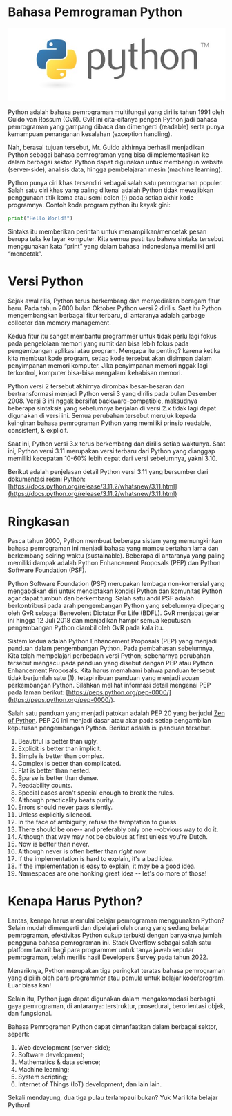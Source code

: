 # Bahasa Pemrograman Python
![Gambar Logo Bahasa Pemrograman Python](https://github.com/Haertanto/dasarpython/blob/main/Materi/gambar/py-img.jpeg)

Python adalah bahasa pemrograman multifungsi yang dirilis tahun 1991 oleh Guido van Rossum (GvR). GvR ini cita-citanya pengen Python jadi bahasa pemrograman yang gampang dibaca dan dimengerti (readable) serta punya kemampuan penanganan kesalahan (exception handling). 

Nah, berasal tujuan tersebut, Mr. Guido akhirnya berhasil menjadikan Python sebagai bahasa pemrograman yang bisa diimplementasikan ke dalam berbagai sektor. Python dapat digunakan untuk membangun website (server-side), analisis data, hingga pembelajaran mesin (machine learning). 

Python punya ciri khas tersendiri sebagai salah satu pemrograman populer. Salah satu ciri khas yang paling dikenal adalah Python tidak mewajibkan penggunaan titik koma atau semi colon (;) pada setiap akhir kode programnya. Contoh kode program python itu kayak gini:

```python
print("Hello World!")
```

Sintaks itu memberikan perintah untuk menampilkan/mencetak pesan berupa teks ke layar komputer. Kita semua pasti tau bahwa sintaks tersebut menggunakan kata “print” yang dalam bahasa Indonesianya memiliki arti “mencetak”. 

# Versi Python
Sejak awal rilis, Python terus berkembang dan menyediakan beragam fitur baru. Pada tahun 2000 bulan Oktober Python versi 2 dirilis. Saat itu Python mengembangkan berbagai fitur terbaru, di antaranya adalah garbage collector dan memory management. 

Kedua fitur itu sangat membantu programmer untuk tidak perlu lagi fokus pada pengelolaan memori yang rumit dan bisa lebih fokus pada pengembangan aplikasi atau program. Mengapa itu penting? karena ketika kita membuat kode program, setiap kode tersebut akan disimpan dalam penyimpanan memori komputer. Jika penyimpanan memori nggak lagi terkontrol, komputer bisa-bisa mengalami kehabisan memori.

Python versi 2 tersebut akhirnya dirombak besar-besaran dan bertransformasi menjadi Python versi 3 yang dirilis pada bulan Desember 2008. Versi 3 ini nggak bersifat backward-compatible, maksudnya beberapa sintaksis yang sebelumnya berjalan di versi 2.x tidak lagi dapat digunakan di versi ini. Semua perubahan tersebut merujuk kepada keinginan bahasa pemrograman Python yang memiliki prinsip readable, consistent, & explicit. 

Saat ini, Python versi 3.x terus berkembang dan dirilis setiap waktunya. Saat ini, Python versi 3.11 merupakan versi terbaru dari Python yang dianggap memiliki kecepatan 10-60% lebih cepat dari versi sebelumnya, yakni 3.10.

Berikut adalah penjelasan detail Python versi 3.11 yang bersumber dari dokumentasi resmi Python: [https://docs.python.org/release/3.11.2/whatsnew/3.11.html](https://docs.python.org/release/3.11.2/whatsnew/3.11.html)

# Ringkasan
Pasca tahun 2000, Python membuat beberapa sistem yang memungkinkan bahasa pemrograman ini menjadi bahasa yang mampu bertahan lama dan berkembang seiring waktu (sustainable). Beberapa di antaranya yang paling memiliki dampak adalah Python Enhancement Proposals (PEP) dan Python Software Foundation (PSF).

Python Software Foundation (PSF) merupakan lembaga non-komersial yang mengabdikan diri untuk menciptakan kondisi Python dan komunitas Python agar dapat tumbuh dan berkembang. Salah satu andil PSF adalah berkontribusi pada arah pengembangan Python yang sebelumnya dipegang oleh GvR sebagai Benevolent Dictator For Life (BDFL). GvR menjabat gelar ini hingga 12 Juli 2018 dan menjadikan hampir semua keputusan pengembangan Python diambil oleh GvR pada kala itu.

Sistem kedua adalah Python Enhancement Proposals (PEP) yang menjadi panduan dalam pengembangan Python. Pada pembahasan sebelumnya, Kita telah mempelajari perbedaan versi Python; sebenarnya perubahan tersebut mengacu pada panduan yang disebut dengan PEP atau Python Enhancement Proposals. Kita harus memahami bahwa panduan tersebut tidak berjumlah satu (1), tetapi ribuan panduan yang menjadi acuan perkembangan Python. Silahkan melihat informasi detail mengenai PEP pada laman berikut: [https://peps.python.org/pep-0000/](https://peps.python.org/pep-0000/).

Salah satu panduan yang menjadi patokan adalah PEP 20 yang berjudul [Zen of Python](https://peps.python.org/pep-0020/). PEP 20 ini menjadi dasar atau akar pada setiap pengambilan keputusan pengembangan Python. Berikut adalah isi panduan tersebut.
1. Beautiful is better than ugly.
2. Explicit is better than implicit.
3. Simple is better than complex.
4. Complex is better than complicated.
5. Flat is better than nested.
6. Sparse is better than dense.
7. Readability counts.
8. Special cases aren't special enough to break the rules.
9. Although practicality beats purity.
10. Errors should never pass silently.
11. Unless explicitly silenced.
12. In the face of ambiguity, refuse the temptation to guess.
13. There should be one-- and preferably only one --obvious way to do it.
14. Although that way may not be obvious at first unless you're Dutch.
15. Now is better than never.
16. Although never is often better than *right* now.
17. If the implementation is hard to explain, it's a bad idea.
18. If the implementation is easy to explain, it may be a good idea.
19. Namespaces are one honking great idea -- let's do more of those!

# Kenapa Harus Python?
Lantas, kenapa harus memulai belajar pemrograman menggunakan Python? Selain mudah dimengerti dan dipelajari oleh orang yang sedang belajar pemrograman, efektivitas Python cukup terbukti dengan banyaknya jumlah pengguna bahasa pemrograman ini. Stack Overflow sebagai salah satu platform favorit bagi para programmer untuk tanya jawab seputar pemrograman, telah merilis hasil Developers Survey pada tahun 2022.

Menariknya, Python merupakan tiga peringkat teratas bahasa pemrograman yang dipilih oleh para programmer atau pemula untuk belajar kode/program. Luar biasa kan!

Selain itu, Python juga dapat digunakan dalam mengakomodasi berbagai gaya pemrograman, di antaranya: terstruktur, prosedural, berorientasi objek, dan fungsional. 

Bahasa Pemrograman Python dapat dimanfaatkan dalam berbagai sektor, seperti:
1. Web development (server-side);
2. Software development;
3. Mathematics & data science;
4. Machine learning;
5. System scripting;
6. Internet of Things (IoT) development; dan lain lain.

Sekali mendayung, dua tiga pulau terlampaui bukan? Yuk Mari kita belajar Python!
